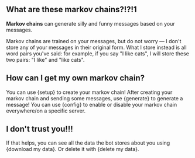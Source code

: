 ## What are these markov chains?!?!1
**Markov chains** can generate silly and funny messages based on your messages.

Markov chains are trained on your messages, but do not worry — I don't store any of your messages in their original form.
What I store instead is all word pairs you've said: for example, if you say "I like cats", I will store these two pairs: "I like" and "like cats".

## How can I get my own markov chain?
You can use {setup} to create your markov chain! 
After creating your markov chain and sending some messages, use {generate} to generate a message!
You can use {config} to enable or disable your markov chain everywhere/on a specific server.

## I don't trust you!!!
If that helps, you can see all the data the bot stores about you using {download my data}.
Or delete it with {delete my data}.
